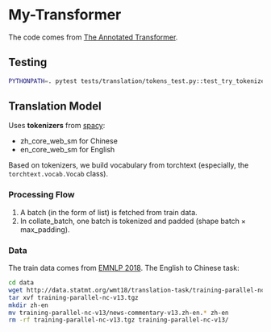 # My-Transformer
The code comes from [The Annotated Transformer](https://nlp.seas.harvard.edu/annotated-transformer/).

## Testing
```bash
PYTHONPATH=. pytest tests/translation/tokens_test.py::test_try_tokenizer -s
```

## Translation Model
Uses **tokenizers** from [spacy](https://spacy.io):
- zh_core_web_sm for Chinese
- en_core_web_sm for English

Based on tokenizers, we build vocabulary from torchtext (especially, the `torchtext.vocab.Vocab` class).

### Processing Flow
1. A batch (in the form of list) is fetched from train data.
2. In collate_batch, one batch is tokenized and padded (shape $\text{batch}\times\text{max\_padding}$).

### Data
The train data comes from [EMNLP 2018](https://statmt.org/wmt18/translation-task.html). The English to Chinese task:

```bash
cd data
wget http://data.statmt.org/wmt18/translation-task/training-parallel-nc-v13.tgz
tar xvf training-parallel-nc-v13.tgz
mkdir zh-en
mv training-parallel-nc-v13/news-commentary-v13.zh-en.* zh-en
rm -rf training-parallel-nc-v13.tgz training-parallel-nc-v13/
```
